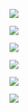 ![](../musicsheets/ps-355.png)

![](../musicsheets/ps-356.png)

![](../musicsheets/ps-394.png)

![](../musicsheets/ps-415.png)

![](../musicsheets/ps-457.png)

![](../musicsheets/Deck-the-Halls-F-Major.png)